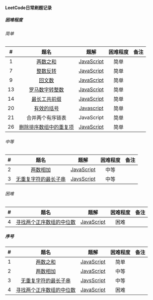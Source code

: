 #### LeetCode日常刷题记录

##### 困难程度
###### 简单
|#|题名|题解|困难程度|备注|
|  :----:  | :----: |  :----:  | :----:  | :----: |
|1|[两数之和](https://leetcode.com/problems/two-sum/)|[JavaScript](easy/two-sum.js)|简单|
|7|[整数反转](https://leetcode.com/problems/reverse-integer/)|[JavaScript](easy/reverse-integer.js)|简单|
|9|[回文数](https://leetcode.com/problems/palindrome-number/)|[JavaScript](easy/palindrome-number.js)|简单|
|13|[罗马数字转整数](https://leetcode.com/problems/roman-to-integer/)|[JavaScript](easy/roman-to-integer.js)|简单|
|14|[最长工共前缀](https://leetcode.com/problems/longest-common-prefix/)|[JavaScript](easy/longest-common-prefix.js)|简单|
|20|[有效的括号](https://leetcode.com/problems/valid-parentheses/)|[Javascript](easy/valid-parentheses.js)|简单|
|21|合并两个有序链表|JavaScript|简单|
|26|[删除排序数组中的重复项](https://leetcode.com/problems/remove-duplicates-from-sorted-array/)|[JavaScript](easy/remove-duplicates-from-sorted-array.js)|简单|

###### 中等
|#|题名|题解|困难程度|备注|
|  :----:  | :----: |  :----:  | :----:  | :----: |
|2|[两数相加](https://leetcode.com/problems/add-two-numbers/)|[JavaScript](medium/add-two-numbers.js)|中等|
|3|[无重复字符的最长子串](https://leetcode.com/problems/longest-substring-without-repeating-characters/)|[JavsScript](medium/longest-substring-without-repeating-characters.js)|中等|
###### 困难
|#|题名|题解|困难程度|备注|
|  :----:  | :----: |  :----:  | :----:  | :----: |
|4|[寻找两个正序数组的中位数](https://leetcode.com/problems/median-of-two-sorted-arrays/)|[JavaScript](hard/median-of-two-sorted-arrays.js)|困难|

##### 序号
|#|题名|题解|困难程度|备注|
|  :----:  | :----: |  :----:  | :----:  | :----: |
|1|[两数之和](https://leetcode.com/problems/two-sum/)|[JavaScript](easy/two-sum.js)|简单|
|2|[两数相加](https://leetcode.com/problems/add-two-numbers/)|[JavaScript](medium/add-two-numbers.js)|中等|
|3|[无重复字符的最长子串](https://leetcode.com/problems/longest-substring-without-repeating-characters/)|[JavsScript](medium/longest-substring-without-repeating-characters.js)|中等|
|4|[寻找两个正序数组的中位数](https://leetcode.com/problems/median-of-two-sorted-arrays/)|[JavaScript](hard/median-of-two-sorted-arrays.js)|困难|
